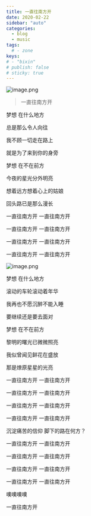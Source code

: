 ```yaml
---
title: 一直往南方开
date: 2020-02-22
sidebar: "auto"
categories:
  - blog
  - music
tags:
  # - zone
keys:
# - "bixin"
# publish: false
# sticky: true
---
```


![image.png](https://i.loli.net/2020/02/22/2w6ikKYWPNhZCnc.png)

> 一直往南方开


<!-- <video autoplay="autoplay" loop id="video" controls="" preload="none" poster="https://s2.ax1x.com/2020/02/22/3QDCUx.png" height="416.25" style="object-fit:fill;width:100%">
  <source id="mp4" src="https://s17.aconvert.com/convert/p3r68-cdx67/b54u3-eruk2.mp4" type="video/mp4">
</video> -->


梦想 在什么地方

总是那么令人向往

我不顾一切走在路上

就是为了来到你的身旁

梦想 在不在前方

今夜的星光分外明亮

想着远方想着心上的姑娘

回头路已是那么漫长

一直往南方开 一直往南方开

一直往南方开 一直往南方开

一直往南方开 一直往南方开

一直往南方开 一直往南方开

![image.png](https://i.loli.net/2020/02/22/Z7CQYGU1Owfpdo6.png)

梦想 在什么地方

滚动的车轮滚动着年华

我再也不愿沉醉不能入睡

要继续还是要去面对

梦想 在不在前方

黎明的曙光已微微照亮

我似曾闻见鲜花在盛放

那是燎原星星的光亮

一直往南方开 一直往南方开

一直往南方开 一直往南方开

一直往南方开 一直往南方开

一直往南方开 一直往南方开

沉淀痛苦的信仰 脚下的路在何方？

一直往南方开 一直往南方开

一直往南方开 一直往南方开

一直往南方开 一直往南方开

一直往南方开 一直往南方开

噢噢噢噢

一直往南方开

<audio autoplay="autoplay" loop id="video" controls="" preload="none" style="display: none" >
  <source id="mp3" src="https://bixin.fun/resources/20200222/%E5%85%AC%E8%B7%AF%E4%B9%8B%E6%AD%8C.mp3">
</audio>